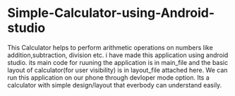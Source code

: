 # Simple-Calculator-using-Android-studio
This Calculator helps to perform arithmetic operations on numbers like addition,subtraction, division etc.
i have made this application using android studio.
its main code for ruuning the application is in main_file and the basic layout of calculator(for user visibility) is in layout_file attached here.
We can run this application on our phone through devloper mode option.
Its a  calculator with simple design/layout that everbody can understand easily.

